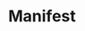 ---
codehost: https://github.com/mnfst/manifest
logohandle: manifestbuild
sort: manifestbuild
title: Manifest
website: https://manifest.build/
---